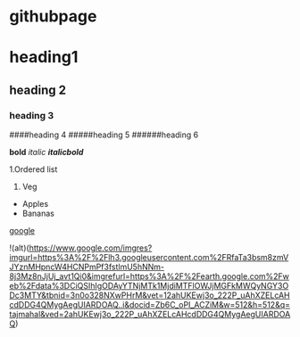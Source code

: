 # githubpage
# heading1

## heading 2

### heading 3
####heading 4
#####heading 5
######heading 6

**bold**
*italic*
***italicbold***

1.Ordered list
1. Veg

- Apples
- Bananas

[google](https://putty.org)

!(alt)(https://www.google.com/imgres?imgurl=https%3A%2F%2Flh3.googleusercontent.com%2FRfaTa3bsm8zmVJYznMHpncW4HCNPmPf3fstlmU5hNNm-8j3Mz8nJjUj_avt1Qi0&imgrefurl=https%3A%2F%2Fearth.google.com%2Fweb%2Fdata%3DCiQSIhIgODAyYTNjMTk1MjdiMTFlOWJjMGFkMWQyNGY3ODc3MTY&tbnid=3n0o328NXwPHrM&vet=12ahUKEwj3o_222P_uAhXZELcAHcdDDG4QMygAegUIARDOAQ..i&docid=Zb6C_oPI_ACZiM&w=512&h=512&q=tajmahal&ved=2ahUKEwj3o_222P_uAhXZELcAHcdDDG4QMygAegUIARDOAQ)
